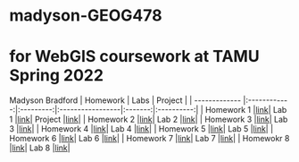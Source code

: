 # madyson-GEOG478
# for WebGIS coursework at TAMU Spring 2022

Madyson Bradford
| Homework  | Labs  | Project |
| ------------- |:------------:|:---------:|:-----------------|:-------:|:----------:|
| Homework 1 |[link](https://github.com/MadysonBradford/madyson-GEOG478/tree/main/Homework/Week01)| Lab 1 |[link](https://github.com/MadysonBradford/madyson-GEOG478/tree/main/Lab/Week01)| Project |[link](Project)|
| Homework 2 |[link](https://github.com/MadysonBradford/madyson-GEOG478/tree/main/Homework/Week02)| Lab 2 |[link](https://github.com/MadysonBradford/madyson-GEOG478/tree/main/Lab/Week02)|
| Homework 3 |[link](https://github.com/MadysonBradford/madyson-GEOG478/tree/main/Homework/Week03)| Lab 3 |[link](https://github.com/MadysonBradford/madyson-GEOG478/tree/main/Lab/Week03)|
| Homework 4 |[link](https://github.com/MadysonBradford/madyson-GEOG478/tree/main/Homework/Week04)| Lab 4 |[link](https://github.com/MadysonBradford/madyson-GEOG478/tree/main/Lab/Week04)|
| Homework 5 |[link](https://github.com/MadysonBradford/madyson-GEOG478/tree/main/Homework/Week05)| Lab 5 |[link](https://github.com/MadysonBradford/madyson-GEOG478/tree/main/Lab/Week05)|
| Homework 6 |[link](https://github.com/MadysonBradford/madyson-GEOG478/tree/main/Homework/Week06)| Lab 6 |[link](https://github.com/MadysonBradford/madyson-GEOG478/tree/main/Lab/Week06)|
| Homework 7 |[link](https://github.com/MadysonBradford/madyson-GEOG478/tree/main/Homework/Week07)| Lab 7 |[link](https://github.com/MadysonBradford/madyson-GEOG478/tree/main/Lab/Week07)|
| Homewokr 8 |[link](https://github.com/MadysonBradford/madyson-GEOG478/tree/main/Homework/Week08)| Lab 8 |[link](https://github.com/MadysonBradford/madyson-GEOG478/tree/main/Lab/Week08)|
